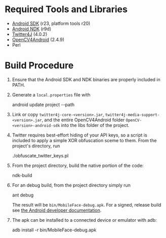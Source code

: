 Required Tools and Libraries
============================

 * [Android SDK](https://developer.android.com/sdk/installing/index.html?pkg=tools) (r23, platform tools r20)
 * [Android NDK](https://developer.android.com/tools/sdk/ndk/index.html) (r9d)
 * [Twitter4J](http://twitter4j.org/) (4.0.2)
 * [OpenCV4Android](http://opencv.org/) (2.4.9)
 * Perl

Build Procedure
===============

 1. Ensure that the Android SDK and NDK binaries are properly included in PATH.

 2. Generate a `local.properties` file with

	android update project --path <path to project directory>

 3. Link or copy `twitter4j-core-<version>.jar`,
    `twitter4j-media-support-<version>.jar`, and the entire OpenCV4Android
    folder `OpenCV-<version>-android-sdk` into the libs folder of the project.

 4. Twitter requires best-effort hiding of your API keys, so a script is
    included to apply a simple XOR obfuscation sceme to them. From the
    project's directory, run

	./obfuscate_twitter_keys.pl <Twitter Consumer Key> <Twitter Consumer Secret>

 5. From the project directory, build the native portion of the code:

	ndk-build

 6. For an debug build, from the project directory simply run

	ant debug

    The result will be `bin/MobileFace-debug.apk`. For a signed, release build
    see [the Android developer documentation][release-docs].

 7. The apk can be installed to a connected device or emulator with adb:

	adb install -r bin/MobileFace-debug.apk

[release-docs]: https://developer.android.com/tools/building/building-cmdline.html#ReleaseMode

